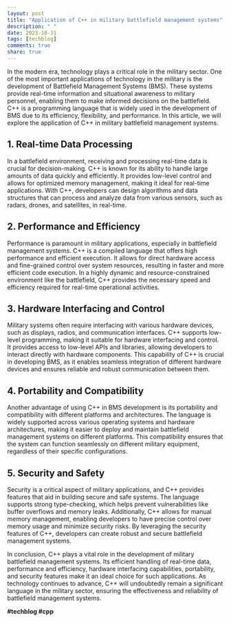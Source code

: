 ```yaml
---
layout: post
title: "Application of C++ in military battlefield management systems"
description: " "
date: 2023-10-31
tags: [techblog]
comments: true
share: true
---
```


In the modern era, technology plays a critical role in the military sector. One of the most important applications of technology in the military is the development of Battlefield Management Systems (BMS). These systems provide real-time information and situational awareness to military personnel, enabling them to make informed decisions on the battlefield. C++ is a programming language that is widely used in the development of BMS due to its efficiency, flexibility, and performance. In this article, we will explore the application of C++ in military battlefield management systems.

## 1. Real-time Data Processing

In a battlefield environment, receiving and processing real-time data is crucial for decision-making. C++ is known for its ability to handle large amounts of data quickly and efficiently. It provides low-level control and allows for optimized memory management, making it ideal for real-time applications. With C++, developers can design algorithms and data structures that can process and analyze data from various sensors, such as radars, drones, and satellites, in real-time.

## 2. Performance and Efficiency

Performance is paramount in military applications, especially in battlefield management systems. C++ is a compiled language that offers high performance and efficient execution. It allows for direct hardware access and fine-grained control over system resources, resulting in faster and more efficient code execution. In a highly dynamic and resource-constrained environment like the battlefield, C++ provides the necessary speed and efficiency required for real-time operational activities.

## 3. Hardware Interfacing and Control

Military systems often require interfacing with various hardware devices, such as displays, radios, and communication interfaces. C++ supports low-level programming, making it suitable for hardware interfacing and control. It provides access to low-level APIs and libraries, allowing developers to interact directly with hardware components. This capability of C++ is crucial in developing BMS, as it enables seamless integration of different hardware devices and ensures reliable and robust communication between them.

## 4. Portability and Compatibility

Another advantage of using C++ in BMS development is its portability and compatibility with different platforms and architectures. The language is widely supported across various operating systems and hardware architectures, making it easier to deploy and maintain battlefield management systems on different platforms. This compatibility ensures that the system can function seamlessly on different military equipment, regardless of their specific configurations.

## 5. Security and Safety

Security is a critical aspect of military applications, and C++ provides features that aid in building secure and safe systems. The language supports strong type-checking, which helps prevent vulnerabilities like buffer overflows and memory leaks. Additionally, C++ allows for manual memory management, enabling developers to have precise control over memory usage and minimize security risks. By leveraging the security features of C++, developers can create robust and secure battlefield management systems.

In conclusion, C++ plays a vital role in the development of military battlefield management systems. Its efficient handling of real-time data, performance and efficiency, hardware interfacing capabilities, portability, and security features make it an ideal choice for such applications. As technology continues to advance, C++ will undoubtedly remain a significant language in the military sector, ensuring the effectiveness and reliability of battlefield management systems.

**#techblog #cpp**